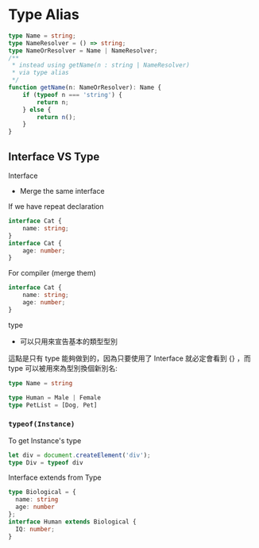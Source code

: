 # Type Alias

```typescript
type Name = string;
type NameResolver = () => string;
type NameOrResolver = Name | NameResolver;
/**
 * instead using getName(n : string | NameResolver)
 * via type alias   
 */
function getName(n: NameOrResolver): Name {
    if (typeof n === 'string') {
        return n;
    } else {
        return n();
    }
}
```


## Interface VS Type

Interface
- Merge the same interface

If we have repeat declaration
```typescript
interface Cat {
    name: string;
}
interface Cat {
    age: number;
}
```
For compiler (merge them)
```typescript
interface Cat {
    name: string;
    age: number;
}
```

type 
- 可以只用來宣告基本的類型型別

這點是只有 type 能夠做到的，因為只要使用了 Interface 就必定會看到 {} ，而 type 可以被用來為型別換個新別名:
```typescript
type Name = string

type Human = Male | Female
type PetList = [Dog, Pet]
```

### `typeof(Instance)`

To get Instance's type

```typescript
let div = document.createElement('div');
type Div = typeof div
```

Interface extends from Type
```typescript
type Biological = {
  name: string
  age: number
};
interface Human extends Biological { 
  IQ: number; 
}
```